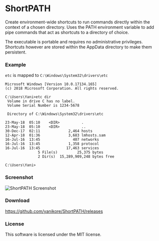 ShortPATH
=========

Create environment-wide shortcuts to run commands directly within the context of a chosen directory. Uses the PATH environment variable to add pipe commands that act as shortcuts to a directory of choice.

The executable is portable and requires no administrative privileges. Shortcuts however are stored within the AppData directory to make them persistent.



### Example

`etc` is mapped to `C:\Windows\System32\drivers\etc`

```
Microsoft Windows [Version 10.0.17134.165]
(c) 2018 Microsoft Corporation. All rights reserved.

C:\Users\Yani>etc dir
 Volume in drive C has no label.
 Volume Serial Number is 1234-5678

 Directory of C:\Windows\System32\drivers\etc

23-May-18  05:10    <DIR>          .
23-May-18  05:10    <DIR>          ..
30-Dec-17  02:11             2,464 hosts
12-Apr-18  01:36             3,683 lmhosts.sam
16-Jul-16  13:45               407 networks
16-Jul-16  13:45             1,358 protocol
16-Jul-16  13:45            17,463 services
               5 File(s)         25,375 bytes
               2 Dir(s)  15,289,909,248 bytes free

C:\Users\Yani>
```



### Screenshot

![ShortPATH Screenshot](https://i.imgur.com/X9evGf7.png)



### Download

https://github.com/yanikore/ShortPATH/releases



### License

This software is licensed under the MIT license.

